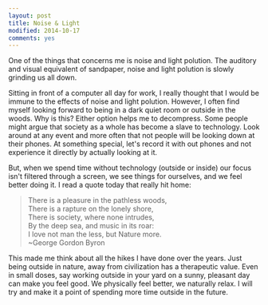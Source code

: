 ```yaml
---
layout: post
title: Noise & Light
modified: 2014-10-17
comments: yes
---
```

One of the things that concerns me is noise and light polution. The auditory and visual equivalent of sandpaper, noise and light polution is slowly grinding us all down.

Sitting in front of a computer all day for work, I really thought that I would be immune to the effects of noise and light polution.  However, I often find myself looking forward to being in a dark quiet room or outside in the woods. Why is this? Either option helps me to decompress.  Some people might argue that society as a whole has become a slave to technology.  Look around at any event and more often that not people will be looking down at their phones.  At something special, let's record it with out phones and not experience it directly by actually looking at it.

But, when we spend time without technology (outside or inside) our focus isn't filtered through a screen, we see things for ourselves, and we feel better doing it.  I read a quote today that really hit home:

>There is a pleasure in the pathless woods,<br>
>There is a rapture on the lonely shore,<br>
>There is society, where none intrudes,<br>
>By the deep sea, and music in its roar:<br>
>I love not man the less, but Nature more.<br>
>~George Gordon Byron

This made me think about all the hikes I have done over the years.  Just being outside in nature, away from civilization has a therapeutic value.  Even in small doses, say working outside in your yard on a sunny, pleasant day can make you feel good.  We physically feel better, we naturally relax.  I will try and make it a point of spending more time outside in the future.

